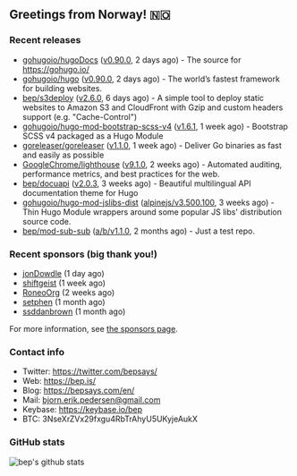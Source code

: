 ## Greetings from Norway! 🇳🇴

### Recent releases
- [gohugoio/hugoDocs](https://github.com/gohugoio/hugoDocs) ([v0.90.0](https://github.com/gohugoio/hugoDocs/releases/tag/v0.90.0), 2 days ago) - The source for https://gohugo.io/
- [gohugoio/hugo](https://github.com/gohugoio/hugo) ([v0.90.0](https://github.com/gohugoio/hugo/releases/tag/v0.90.0), 2 days ago) - The world’s fastest framework for building websites.
- [bep/s3deploy](https://github.com/bep/s3deploy) ([v2.6.0](https://github.com/bep/s3deploy/releases/tag/v2.6.0), 6 days ago) - A simple tool to deploy static websites to Amazon S3 and CloudFront with Gzip and custom headers support (e.g. &#34;Cache-Control&#34;)
- [gohugoio/hugo-mod-bootstrap-scss-v4](https://github.com/gohugoio/hugo-mod-bootstrap-scss-v4) ([v1.6.1](https://github.com/gohugoio/hugo-mod-bootstrap-scss-v4/releases/tag/v1.6.1), 1 week ago) - Bootstrap SCSS v4 packaged as a Hugo Module
- [goreleaser/goreleaser](https://github.com/goreleaser/goreleaser) ([v1.1.0](https://github.com/goreleaser/goreleaser/releases/tag/v1.1.0), 1 week ago) - Deliver Go binaries as fast and easily as possible
- [GoogleChrome/lighthouse](https://github.com/GoogleChrome/lighthouse) ([v9.1.0](https://github.com/GoogleChrome/lighthouse/releases/tag/v9.1.0), 2 weeks ago) - Automated auditing, performance metrics, and best practices for the web.
- [bep/docuapi](https://github.com/bep/docuapi) ([v2.0.3](https://github.com/bep/docuapi/releases/tag/v2.0.3), 3 weeks ago) - Beautiful multilingual API documentation theme for Hugo
- [gohugoio/hugo-mod-jslibs-dist](https://github.com/gohugoio/hugo-mod-jslibs-dist) ([alpinejs/v3.500.100](https://github.com/gohugoio/hugo-mod-jslibs-dist/releases/tag/alpinejs%2Fv3.500.100), 3 weeks ago) - Thin Hugo Module wrappers around some popular JS libs&#39; distribution source code.
- [bep/mod-sub-sub](https://github.com/bep/mod-sub-sub) ([a/b/v1.1.0](https://github.com/bep/mod-sub-sub/releases/tag/a%2Fb%2Fv1.1.0), 2 months ago) - Just a test repo.


### Recent sponsors (big thank you!)

- [jonDowdle](https://github.com/jonDowdle) (1 day ago)
- [shiftgeist](https://github.com/shiftgeist) (1 week ago)
- [RoneoOrg](https://github.com/RoneoOrg) (2 weeks ago)
- [setphen](https://github.com/setphen) (1 month ago)
- [ssddanbrown](https://github.com/ssddanbrown) (1 month ago)

For more information, see [the sponsors page](https://github.com/sponsors/bep/).

### Contact info
- Twitter: https://twitter.com/bepsays/
- Web: https://bep.is/
- Blog: https://bepsays.com/en/
- Mail: bjorn.erik.pedersen@gmail.com
- Keybase: https://keybase.io/bep
- BTC: 3NseXrZVx29fxgu4RbTrAhyU5UKyjeAukX


### GitHub stats
![bep's github stats](https://github-readme-stats.vercel.app/api?username=bep&count_private=true&hide_title=true)

